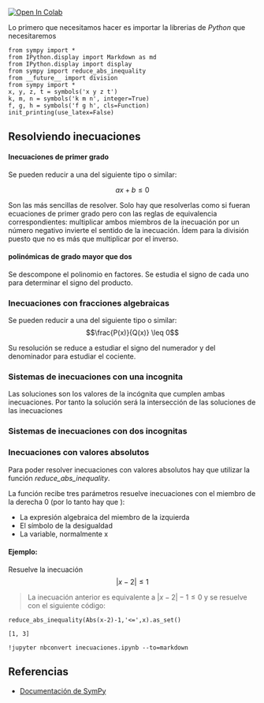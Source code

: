
<a href="https://colab.research.google.com/github/crdguez/aprendiendo_sympy/blob/master/inecuaciones.ipynb" target="_parent"><img src="https://colab.research.google.com/assets/colab-badge.svg" alt="Open In Colab"/></a>

Lo primero que necesitamos hacer es importar la librerias de *Python* que necesitaremos


```
from sympy import *
from IPython.display import Markdown as md
from IPython.display import display
from sympy import reduce_abs_inequality
from __future__ import division
from sympy import *
x, y, z, t = symbols('x y z t')
k, m, n = symbols('k m n', integer=True)
f, g, h = symbols('f g h', cls=Function)
init_printing(use_latex=False)
```

## Resolviendo inecuaciones

#### Inecuaciones de primer grado

Se pueden reducir a una del siguiente tipo o similar:

$$ax+b \leq 0$$

Son las más sencillas de resolver. Solo hay que resolverlas como si fueran ecuaciones de primer grado pero con las reglas de equivalencia correspondientes: multiplicar ambos miembros de la inecuación por un número negativo invierte el sentido de la inecuación. Ídem para la división puesto que no es más que multiplicar por el inverso.

#### polinómicas de grado mayor que dos

Se descompone el polinomio en factores. Se estudia el signo de cada uno para determinar el signo del producto.

### Inecuaciones con fracciones algebraicas

Se pueden reducir a una del siguiente tipo o similar:
$$\frac{P(x)}{Q(x)} \leq 0$$

Su resolución se reduce a estudiar el signo del numerador y del denominador para estudiar el cociente.

### Sistemas de inecuaciones con una incognita

Las soluciones son los valores de la incógnita que cumplen ambas inecuaciones. Por tanto la solución será la intersección de las soluciones de las inecuaciones

### Sistemas de inecuaciones con dos incognitas




### Inecuaciones con  valores absolutos
Para poder resolver inecuaciones con valores absolutos hay que utilizar la función *reduce_abs_inequality*.

La función recibe tres parámetros resuelve inecuaciones con el miembro de la derecha 0 (por lo tanto hay que ):


*   La expresión algebraica del miembro de la izquierda
*   El símbolo de la desigualdad
*   La variable, normalmente x





#### Ejemplo:

Resuelve la inecuación $$\lvert x-2 \rvert \leq 1 $$



> La inecuación anterior es equivalente a $\lvert x-2 \rvert -1 \leq 0$  y se resuelve con el siguiente código:




```
reduce_abs_inequality(Abs(x-2)-1,'<=',x).as_set()
```




    [1, 3]




```
!jupyter nbconvert inecuaciones.ipynb --to=markdown
```

## Referencias


 *   [Documentación de SymPy](https://docs.sympy.org/latest/index.html#)